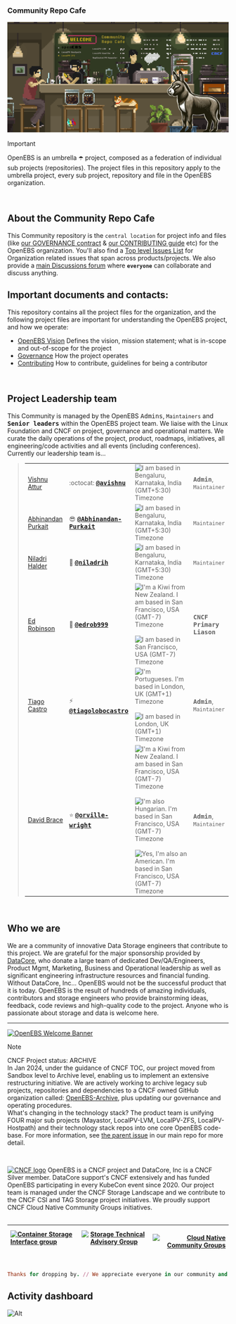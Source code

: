 ### Community Repo Cafe
[![OpenEBS Welcome to Community Repo Coffee SHop](/images/coffe-shop-hacker-pixel-art_HERO_banner.png)](https://www.openebs.io/)
<BR>

> [!Important]
> OpenEBS is an umbrella :open_umbrella: project, composed as a federation of individual sub projects (repositories). The project files in this repository apply to the umbrella project, every sub project, repository and file in the OpenEBS organization.
<BR>

## About the Community Repo Cafe<BR>
This Community repository is the ```central location``` for project info and files (like [our GOVERNANCE contract](GOVERNANCE.md) & [our CONTRIBUTING guide](CONTRIBUTING.md) etc) for the OpenEBS organization. You'll also find a [Top level Issues List](https://github.com/openebs/openebs/issues) for Organization related issues that span across products/projects. We also provide a [main Discussions forum](https://github.com/openebs/openebs/discussions) where **```everyone```** can collaborate and discuss anything.
<BR>

## Important documents and contacts:
This repository contains all the project files for the organization, and the following project files are important for understanding the OpenEBS project, and how we operate:
* [OpenEBS Vision](/VISON.md) Defines the vision, mission statement; what is in-scope and out-of-scope for the project
* [Governance](/GOVERNANCE.md) How the project operates
* [Contributing](/CONTRIBUTING.md) How to contribute, guidelines for being a contributor
<BR>

## Project Leadership team
This Community is managed by the OpenEBS <kbd>Admins</kbd>, ```Maintainers``` and <kbd>**Senior leaders**</kbd> within the OpenEBS project team. We liaise with the Linux Foundation and CNCF on project, governance
and operational matters. We curate the daily operations of the project, product, roadmaps, initiatives, all engineering/code activities and all events (including conferences). Currently our leadership team is...

> |   |   |   |    |
> | :--- | :--- | :--- | :--- |
> | [Vishnu Attur](https://www.linkedin.com/in/vishnu-attur-5309a333/ "Senior Engineering, QA and Dev Manager")| :octocat: <kbd>**[@avishnu](https://github.com/avishnu "Vishnu Govind Attur")**</kbd> | ![](/images/flags/de_je/in.png "I am based in Bengaluru, Karnataka, India (GMT+5:30) Timezone") | <kbd>**Admin**</kbd>, ```Maintainer``` |
> | [Abhinandan Purkait](https://www.linkedin.com/in/abhinandan-purkait/ "Senior Engineer") | :sunglasses: <kbd>**[@Abhinandan-Purkait](https://github.com/Abhinandan-Purkait "Abhinandan Purkait")**</kbd> | ![](/images/flags/de_je/in.png "I am based in Bengaluru, Karnataka, India (GMT+5:30) Timezone") | ```Maintainer``` |
> | [Niladri Halder](https://www.linkedin.com/in/niladrih/ "Senior Engineer") | :rocket: <kbd>**[@niladrih](https://github.com/niladrih "Niladrih Halder")**</kbd> | ![](/images/flags/de_je/in.png "I am based in Bengaluru, Karnataka, India (GMT+5:30) Timezone") | ```Maintainer``` |
> | [Ed Robinson](https://www.linkedin.com/in/edrob/ "CNCF Head Liason") | :dog: <kbd>**[@edrob999](https://github.com/edrob999 "Ed Robinson")**</kbd> | ![](/images/flags/ni_tn/nz.png "I'm a Kiwi from New Zealand. I am based in San Francisco, USA (GMT-7) Timezone")  &nbsp; ![](/images/flags/to_zw/us.png "I am based in San Francisco, USA (GMT-7) Timezone") | <kbd>**CNCF Primary Liason**</kbd> |
> | [Tiago Castro](https://www.linkedin.com/in/tiago-castro-3311453a/ "Chief Architect") | :zap: <kbd>**[@tiagolobocastro](https://github.com/tiagolobocastro "Tiago Castro")**</kbd> | ![](/images/flags/ni_tn/pt.png "I'm Portugueses. I'm based in London, UK (GMT+1) Timezone") &nbsp; ![](/images/flags/de_je/gb.png "I am based in London, UK (GMT+1) Timezone") | <kbd>**Admin**</kbd>, ```Maintainer``` |
> | [David Brace](https://www.linkedin.com/in/dbrace/ "Head of Product Mgmt & Strategy") | :star: <kbd>**[@orville-wright](https://github.com/orville-wright "Dave Brace")**</kbd> | ![](/images/flags/ni_tn/nz.png "I'm a Kiwi from New Zealand. I am based in San Francisco, USA (GMT-7) Timezone") &nbsp; ![](/images/flags/de_je/hu.png "I'm also Hungarian. I'm based in San Francisco, USA (GMT-7) Timezone") &nbsp; ![](/images/flags/to_zw/us.png "Yes, I'm also an American. I'm based in San Francisco, USA (GMT-7) Timezone") | <kbd>**Admin**</kbd>, ```Maintainer``` |

<BR>

## Who we are
We are a community of innovative Data Storage engineers that contribute to this project. We are grateful for the major sponsorship provided by [DataCore](https://datacore.com), who donate a large team of dedicated Dev/QA/Engineers, Product Mgmt, Marketing, Business and Operational leadership as well as significant engineering infrastructure resources and financial funding. Without DataCore, Inc... OpenEBS would not be the successful product that it is today. OpenEBS is the result of hundreds of amazing individuals, contributors and storage engineers who provide brainstorming ideas, feedback, code reviews and high-quality code to the project. Anyone who is passionate about storage and data is welcome here. <BR>

---
[![OpenEBS Welcome Banner](/images/community_banner_retro_gamer_level-up-2024_transp.png)](https://www.openebs.io/)


> [!NOTE]
> CNCF Project status: ARCHIVE <BR>
> In Jan 2024, under the guidance of CNCF TOC, our project moved from Sandbox level to Archive level, enabling us to implement an extensive restructuring initiative. We are actively working to archive legacy sub projects, repositories and dependencies to a CNCF owned GitHub organization called: [OpenEBS-Archive](https://github.com/openebs-archive), plus updating our governance and operating procedures.<BR>
> What's changing in the technology stack? The product team is unifying FOUR major sub projects (Mayastor, LocalPV-LVM, LocalPV-ZFS, LocalPV-Hostpath) and their technology stack repos into one core OpenEBS code-base.
> For more information, see [the parent issue]( https://github.com/openebs/openebs/issues/3701) in our main repo for more detail.
>
<BR>

[![CNCF logo](/images/CNCF_member-silver-color.svg)](https://www.datacore.com/)
OpenEBS is a CNCF project and DataCore, Inc is a CNCF Silver member. DataCore support's CNCF extensively and has funded OpenEBS participating in every KubeCon event since 2020. Our project team is managed under the CNCF Storage Landscape and we contribute to the CNCF CSI and TAG Storage project initiatives. We proudly support CNCF Cloud Native Community Groups initiatives.<BR>
<BR>


| [<img alt="Container Storage Interface group" src="/images/CNCF_csi-horizontal-color_2024.png" width="320">](https://github.com/kubernetes/community/tree/master/sig-storage) | [<img alt="Storage Technical Advisory Group" src="/images/CNCF_tag-storage-horizontal-color_2024.png" width="320">](https://github.com/cncf/tag-storage) | &emsp; &emsp; [<img alt="Cloud Native Community Groups" src="/images/CNCF_cncg-icon-color_2024.png" width="200">](https://github.com/cncf/communitygroups)|
| :---         |     :---:      |          ---: |

<BR>

```ruby
Thanks for dropping by. // We appreciate everyone in our community and would love to hear from you.
```

## Activity dashboard
![Alt](https://repobeats.axiom.co/api/embed/1e565d4d1fdfeacd2cf810f10bcb6cde7368c9ea.svg "Repobeats analytics image")
